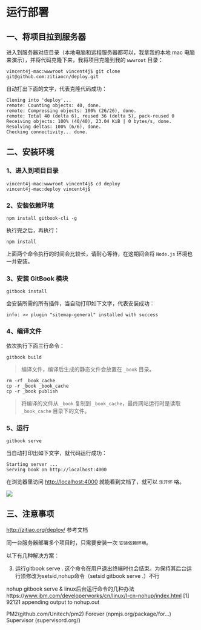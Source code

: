 # 运行部署

## 一、将项目拉到服务器

进入到服务器对应目录（本地电脑和远程服务器都可以，我拿我的本地 mac 电脑来演示），并将代码克隆下来，我将项目克隆到我的 `wwwroot` 目录：

```
vincent4j-mac:wwwroot vincent4j$ git clone git@github.com:zitiaocn/deploy.git
```

自动打出下面的文字，代表克隆代码成功：

```
Cloning into 'deploy'...
remote: Counting objects: 40, done.
remote: Compressing objects: 100% (26/26), done.
remote: Total 40 (delta 6), reused 36 (delta 5), pack-reused 0
Receiving objects: 100% (40/40), 23.04 KiB | 0 bytes/s, done.
Resolving deltas: 100% (6/6), done.
Checking connectivity... done.
```

## 二、安装环境

### 1、进入到项目目录

```
vincent4j-mac:wwwroot vincent4j$ cd deploy
vincent4j-mac:deploy vincent4j$
```

### 2、安装依赖环境

```
npm install gitbook-cli -g
```

执行完之后，再执行：

```
npm install
```

上面两个命令执行的时间会比较长，请耐心等待，在这期间会将 `Node.js` 环境也一并安装。

### 3、安装 GitBook 模块

```
gitbook install
```

会安装所需的所有插件，当自动打印如下文字，代表安装成功：

```
info: >> plugin "sitemap-general" installed with success
```

### 4、编译文件

依次执行下面三行命令：

```
gitbook build
```
> 编译文件，编译后生成的静态文件会放置在 `_book` 目录。


```
rm -rf _book_cache
cp -r _book _book_cache
cp -r _book publish
```

> 将编译的文件从 `_book` 复制到 `_book_cache`，最终网站运行时是读取 `_book_cache` 目录下的文件。

### 5、运行

```
gitbook serve
```

当自动打印出如下文字，就代码运行成功：

```
Starting server ...
Serving book on http://localhost:4000
```

在浏览器里访问 <http://localhost:4000> 就能看到文档了，就可以 `乐开怀` 咯。

![](http://cdn.zitiao.org/deploy/3h9zg.jpg)

## 三、注意事项
http://zitiao.org/deploy/ 参考文档

同一台服务器部署多个项目时，只需要安装一次 `安装依赖环境`。

以下有几种解决方案：

3. 运行gitbook serve .    这个命令在用户退出终端时也会结束。为保持其后台运行须修改为setsid,nohup命令（setsid gitbook serve .）不行


nohup gitbook serve &     linux后台运行命令的几种办法https://www.ibm.com/developerworks/cn/linux/l-cn-nohup/index.html
[1] 92121
appending output to nohup.out


PM2(github.com/Unitech/pm2) 
Forever (npmjs.org/package/for…) 
Supervisor (supervisord.org/) 




